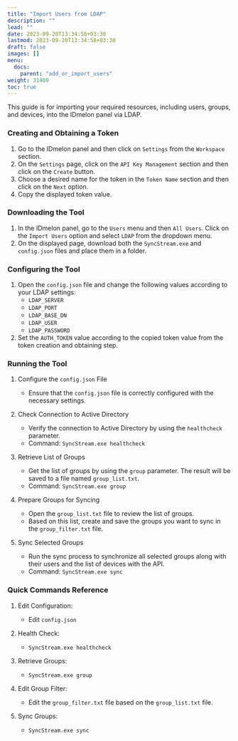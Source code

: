 ```yaml
---
title: "Import Users from LDAP"
description: ""
lead: ""
date: 2023-09-20T13:34:58+03:30
lastmod: 2023-09-20T13:34:58+03:30
draft: false
images: []
menu:
  docs:
    parent: "add_or_import_users"
weight: 31400
toc: true
---
```


This guide is for importing your required resources,
including users, groups, and devices, into the IDmelon panel via LDAP.

### Creating and Obtaining a Token

1. Go to the IDmelon panel and then click on `Settings` from the `Workspace` section.
2. On the `Settings` page, click on the `API Key Management` section and then click on the `Create` button.
3. Choose a desired name for the token in the `Token Name` section and then click on the `Next` option.
4. Copy the displayed token value.

### Downloading the Tool

1. In the IDmelon panel, go to the `Users` menu and then `All Users`. Click on the `Import Users` option and select `LDAP` from the dropdown menu.
2. On the displayed page, download both the `SyncStream.exe` and `config.json` files and place them in a folder.

### Configuring the Tool

1. Open the `config.json` file and change the following values according to your LDAP settings:
   - `LDAP_SERVER`
   - `LDAP_PORT`
   - `LDAP_BASE_DN`
   - `LDAP_USER`
   - `LDAP_PASSWORD`
2. Set the `AUTH_TOKEN` value according to the copied token value from the token creation and obtaining step.

### Running the Tool

1. Configure the `config.json` File
   - Ensure that the `config.json` file is correctly configured with the necessary settings.

2. Check Connection to Active Directory
   - Verify the connection to Active Directory by using the `healthcheck` parameter.
   - Command: `SyncStream.exe healthcheck`

3. Retrieve List of Groups
   - Get the list of groups by using the `group` parameter. The result will be saved to a file named `group_list.txt`.
   - Command: `SyncStream.exe group`

4. Prepare Groups for Syncing
   - Open the `group_list.txt` file to review the list of groups.
   - Based on this list, create and save the groups you want to sync in the `group_filter.txt` file.

5. Sync Selected Groups
   - Run the sync process to synchronize all selected groups along with their users and the list of devices with the API.
   - Command: `SyncStream.exe sync`

### Quick Commands Reference

1. Edit Configuration:
   - Edit `config.json`

2. Health Check:
   - `SyncStream.exe healthcheck`

3. Retrieve Groups:
   - `SyncStream.exe group`

4. Edit Group Filter:
   - Edit the `group_filter.txt` file based on the `group_list.txt` file.

5. Sync Groups:
   - `SyncStream.exe sync`
